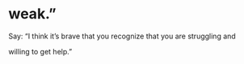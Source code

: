 # weak.”

Say: “I think it’s brave that you recognize that you are struggling and

willing to get help.”